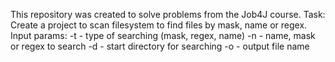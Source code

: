 This repository was created to solve problems from the Job4J course.
Task:
Create a project to scan filesystem to find files by mask, name or regex.
Input params:
-t - type of searching (mask, regex, name)
-n - name, mask or regex to search
-d - start directory for searching
-o - output file name